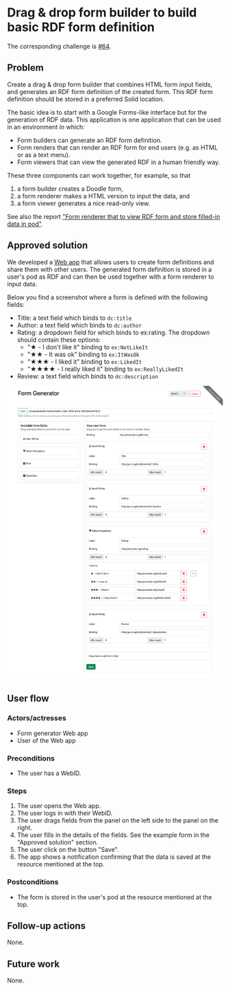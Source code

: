 <!--
Fill in the WebIDs of the people below.
Leave this in comments!
It's possible to have multiple people per role.

Challenge/scenario creator:
  - https://patrickhochstenbach.net/profile/card#me
Solution creator:
  - https://patrickhochstenbach.net/profile/card#me
Report writer:
  - https://pieterheyvaert.com/#me
-->

# Drag & drop form builder to build basic RDF form definition

The corresponding challenge is [#64](https://github.com/SolidLabResearch/Challenges/issues/64).

## Problem
Create a drag & drop form builder that combines HTML form input fields, and 
generates an RDF form definition of the created form. 
This RDF form definition should be stored in a preferred Solid location.

The basic idea is to start with a Google Forms-like interface but for the generation of RDF data. 
This application is one application that can be used in an environment in which:

- Form builders can generate an RDF form definition.
- Form renders that can render an RDF form for end users (e.g. as HTML or as a text menu).
- Form viewers that can view the generated RDF in a human friendly way.

These three components can work together, for example, so that 

1. a form builder creates a Doodle form, 
2. a form renderer makes a HTML version to input the data, and 
3. a form viewer generates a nice read-only view.

See also the report ["Form renderer that to view RDF form and store filled-in data in pod"](./form-renderer-to-view-form-store-data.md).

## Approved solution
We developed a [Web app](https://github.com/smessie/FormGenerator) 
that allows users to create form definitions and share them with other users. 
The generated form definition is stored in a user's pod as RDF and 
can then be used together with a form renderer to input data.

Below you find a screenshot where a form is defined with the following fields:

- Title: a text field which binds to `dc:title`
- Author: a text field which binds to `dc:author`
- Rating: a dropdown field for which binds to ex:rating. The dropdown should contain these options:
  - "★ - I don't like it" binding to `ex:NotLikeIt`
  - "★★ - It was ok" binding to `ex:ItWasOk`
  - "★★★ - I liked it" binding to `ex:LikedIt`
  - "★★★★ - I really liked it" binding to `ex:ReallyLikedIt`
- Review: a text field which binds to `dc:description`

![Screenshot of form-generator with 3 text fields and one dropdown field](./img/from-generator.png)

## User flow

<!--
Describe a concrete user flow with the approved solution.
Complete the following sections:
-->

### Actors/actresses

- Form generator Web app
- User of the Web app

### Preconditions

- The user has a WebID.

### Steps

1. The user opens the Web app.
2. The user logs in with their WebID.
3. The user drags fields from the panel on the left side to the panel on the right.
4. The user fills in the details of the fields. See the example form in the "Approved solution" section.
5. The user click on the button "Save".
6. The app shows a notification confirming that the data is saved at the resource mentioned at the top.

### Postconditions

- The form is stored in the user's pod at the resource mentioned at the top.

## Follow-up actions

None.

## Future work

None.
